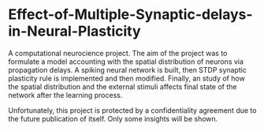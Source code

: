 # Effect-of-Multiple-Synaptic-delays-in-Neural-Plasticity

A computational neurocience project. The aim of the project was to formulate a model accounting with the spatial distribution of neurons via propagation delays.
A spiking neural network is built, then STDP synaptic plasticity rule is implemented and then modified.
Finally, an study of how the spatial distribution and the external stimuli affects final state of the network after the learning process.

Unfortunately, this project is protected by a confidentiality agreement due to the future publication of itself. Only some insights will be shown.
